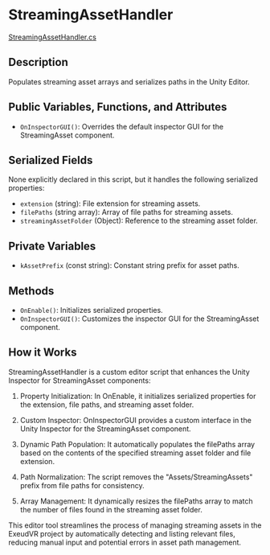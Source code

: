# StreamingAssetHandler
[StreamingAssetHandler.cs](../../Assets/ExeudVR/Scripts/Editor/StreamingAssetHandler.cs)

## Description

Populates streaming asset arrays and serializes paths in the Unity Editor.

## Public Variables, Functions, and Attributes

- `OnInspectorGUI()`: Overrides the default inspector GUI for the StreamingAsset component.

## Serialized Fields

None explicitly declared in this script, but it handles the following serialized properties:
- `extension` (string): File extension for streaming assets.
- `filePaths` (string array): Array of file paths for streaming assets.
- `streamingAssetFolder` (Object): Reference to the streaming asset folder.

## Private Variables

- `kAssetPrefix` (const string): Constant string prefix for asset paths.

## Methods

- `OnEnable()`: Initializes serialized properties.
- `OnInspectorGUI()`: Customizes the inspector GUI for the StreamingAsset component.

## How it Works

StreamingAssetHandler is a custom editor script that enhances the Unity Inspector for StreamingAsset components:

1. Property Initialization: In OnEnable, it initializes serialized properties for the extension, file paths, and streaming asset folder.

2. Custom Inspector: OnInspectorGUI provides a custom interface in the Unity Inspector for the StreamingAsset component.

3. Dynamic Path Population: It automatically populates the filePaths array based on the contents of the specified streaming asset folder and file extension.

4. Path Normalization: The script removes the "Assets/StreamingAssets" prefix from file paths for consistency.

5. Array Management: It dynamically resizes the filePaths array to match the number of files found in the streaming asset folder.

This editor tool streamlines the process of managing streaming assets in the ExeudVR project by automatically detecting and listing relevant files, reducing manual input and potential errors in asset path management.
